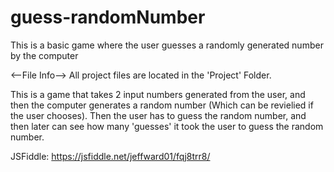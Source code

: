 # guess-randomNumber
This is a basic game where the user guesses a randomly generated number by the computer

<--File Info-->
All project files are located in the 'Project' Folder.

This is a game that takes 2 input numbers generated from the user, and then the computer generates a random number (Which can be revielied if the user chooses).
Then the user has to guess the random number, and then later can see how many 'guesses' it took the user to guess the random number.

JSFiddle: https://jsfiddle.net/jeffward01/fqj8trr8/
